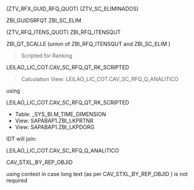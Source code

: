 (ZTV_RFX_GUID_RFQ_QUOT)				            (ZTV_SC_ELIMINADOS)

ZBI_GUIDSRFQT					                    ZBI_SC_ELIM

>
(ZTV_RFQ_ITENS_QUOT)
ZBI_RFQ_ITENSQUT

>

ZBI_QT_SCALLE     (union of ZBI_RFQ_ITENSQUT and ZBI_SC_ELIM )

> Scripted for Ranking

LEILAO_LIC_COT.CAV_SC_RFQ_QT_RK_SCRIPTED


> Calculation View: LEILAO_LIC_COT.CAV_SC_RFQ_Q_ANALITICO

using

LEILAO_LIC_COT.CAV_SC_RFQ_QT_RK_SCRIPTED

- Table: _SYS_BI.M_TIME_DIMENSION
- View: SAPABAP1.ZBI_LKPRTNR
- View: SAPABAP1.ZBI_LKPDORG


IDT will join:
 
LEILAO_LIC_COT.CAV_SC_RFQ_Q_ANALITICO

CAV_STXL_BY_REP_OBJID

using context in case long text (as per CAV_STXL_BY_REP_OBJID ) is not required
